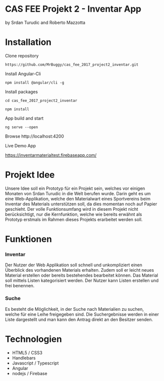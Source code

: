 # CAS FEE Projekt 2 - Inventar App
by Srdan Turudic and Roberto Mazzotta


# Installation

Clone repository

`https://github.com/MrBuggy/cas_fee_2017_project2_inventar.git`

Install Angular-Cli

`npm install @angular/cli -g`

Install packages

`cd cas_fee_2017_project2_inventar`

`npm install`

App build and start

`ng serve --open`

Browse http://localhost:4200

Live Demo App

https://inventarmaterialtest.firebaseapp.com/

# Projekt Idee
Unsere Idee soll ein Prototyp für ein Projekt sein, welches vor einigen Monaten von Srdan
Turudic in die Welt berufen wurde. Darin geht es um eine Web-Applikation, welche den
Materialwart eines Sportvereins beim Inventar des Materials unterstützen soll, da dies
momentan noch auf Papier geschieht. Der volle Funktionsumfang wird in diesem Projekt
nicht berücksichtigt, nur die Kernfunktion, welche wie bereits erwähnt als Prototyp erstmals
im Rahmen dieses Projekts erarbeitet werden soll.

# Funktionen
### Inventar
Der Nutzer der Web Applikation soll schnell und unkompliziert einen Überblick des
vorhandenen Materials erhalten. Zudem soll er leicht neues Material erstellen oder bereits
bestehendes bearbeitet können. Das Material soll mittels Listen kategorisiert werden. Der
Nutzer kann Listen erstellen und frei benennen.

### Suche
Es besteht die Möglichkeit, in der Suche nach Materialien zu suchen, welche für eine Leihe
freigegeben sind. Die Suchergebnisse werden in einer Liste dargestellt und man kann den
Antrag direkt an den Besitzer senden.


# Technologien
- HTML5 / CSS3
- Handlebars
- Javascript / Typescript
- Angular
- nodejs / Firebase

